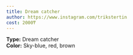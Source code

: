 ```yaml
---
title: Dream catcher
author: https://www.instagram.com/trikstertin
cost: 2000₸
---
```

**Type:** Dream catcher  
**Color:** Sky-blue, red, brown  